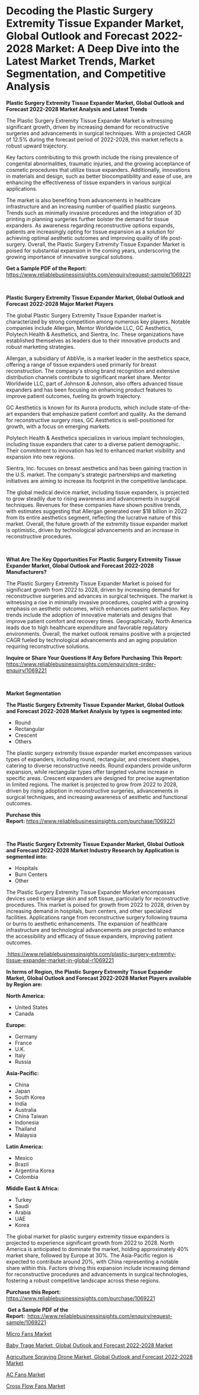 <p><h1>Decoding the Plastic Surgery Extremity Tissue Expander Market, Global Outlook and Forecast 2022-2028 Market: A Deep Dive into the Latest Market Trends, Market Segmentation, and Competitive Analysis</h1></p><p><strong>Plastic Surgery Extremity Tissue Expander Market, Global Outlook and Forecast 2022-2028 Market Analysis and Latest Trends</strong></p>
<p><p>The Plastic Surgery Extremity Tissue Expander Market is witnessing significant growth, driven by increasing demand for reconstructive surgeries and advancements in surgical techniques. With a projected CAGR of 12.5% during the forecast period of 2022-2028, this market reflects a robust upward trajectory. </p><p>Key factors contributing to this growth include the rising prevalence of congenital abnormalities, traumatic injuries, and the growing acceptance of cosmetic procedures that utilize tissue expanders. Additionally, innovations in materials and design, such as better biocompatibility and ease of use, are enhancing the effectiveness of tissue expanders in various surgical applications.</p><p>The market is also benefiting from advancements in healthcare infrastructure and an increasing number of qualified plastic surgeons. Trends such as minimally invasive procedures and the integration of 3D printing in planning surgeries further bolster the demand for tissue expanders. As awareness regarding reconstructive options expands, patients are increasingly opting for tissue expansion as a solution for achieving optimal aesthetic outcomes and improving quality of life post-surgery. Overall, the Plastic Surgery Extremity Tissue Expander Market is poised for substantial expansion in the coming years, underscoring the growing importance of innovative surgical solutions.</p></p>
<p><strong>Get a Sample PDF of the Report:&nbsp;</strong> <a href="https://www.reliablebusinessinsights.com/enquiry/request-sample/1069221?utm_campaign=84&utm_medium=2&utm_source=Github&utm_content=ia&utm_term=25122024&utm_id=plastic-surgery-extremity-tissue-expander-market-global-outlook-and-forecast-2022-2028">https://www.reliablebusinessinsights.com/enquiry/request-sample/1069221</a></p>
<p>&nbsp;</p>
<p><strong>Plastic Surgery Extremity Tissue Expander Market, Global Outlook and Forecast 2022-2028 Major Market Players</strong></p>
<p><p>The global Plastic Surgery Extremity Tissue Expander market is characterized by strong competition among numerous key players. Notable companies include Allergan, Mentor Worldwide LLC, GC Aesthetics, Polytech Health & Aesthetics, and Sientra, Inc. These organizations have established themselves as leaders due to their innovative products and robust marketing strategies.</p><p>Allergan, a subsidiary of AbbVie, is a market leader in the aesthetics space, offering a range of tissue expanders used primarily for breast reconstruction. The company's strong brand recognition and extensive distribution channels contribute to significant market share. Mentor Worldwide LLC, part of Johnson & Johnson, also offers advanced tissue expanders and has been focusing on enhancing product features to improve patient outcomes, fueling its growth trajectory.</p><p>GC Aesthetics is known for its Aurora products, which include state-of-the-art expanders that emphasize patient comfort and quality. As the demand for reconstructive surgery rises, GC Aesthetics is well-positioned for growth, with a focus on emerging markets.</p><p>Polytech Health & Aesthetics specializes in various implant technologies, including tissue expanders that cater to a diverse patient demographic. Their commitment to innovation has led to enhanced market visibility and expansion into new regions.</p><p>Sientra, Inc. focuses on breast aesthetics and has been gaining traction in the U.S. market. The company's strategic partnerships and marketing initiatives are aiming to increase its footprint in the competitive landscape.</p><p>The global medical device market, including tissue expanders, is projected to grow steadily due to rising awareness and advancements in surgical techniques. Revenues for these companies have shown positive trends, with estimates suggesting that Allergan generated over $18 billion in 2022 from its entire aesthetics segment, reflecting the lucrative nature of this market. Overall, the future growth of the extremity tissue expander market is optimistic, driven by technological advancements and an increase in reconstructive procedures.</p></p>
<p>&nbsp;</p>
<p><strong>What Are The Key Opportunities For Plastic Surgery Extremity Tissue Expander Market, Global Outlook and Forecast 2022-2028 Manufacturers?</strong></p>
<p><p>The Plastic Surgery Extremity Tissue Expander Market is poised for significant growth from 2022 to 2028, driven by increasing demand for reconstructive surgeries and advances in surgical techniques. The market is witnessing a rise in minimally invasive procedures, coupled with a growing emphasis on aesthetic outcomes, which enhances patient satisfaction. Key trends include the adoption of innovative materials and designs that improve patient comfort and recovery times. Geographically, North America leads due to high healthcare expenditure and favorable regulatory environments. Overall, the market outlook remains positive with a projected CAGR fueled by technological advancements and an aging population requiring reconstructive solutions.</p></p>
<p><strong>Inquire or Share Your Questions If Any Before Purchasing This Report:</strong> <a href="https://www.reliablebusinessinsights.com/enquiry/pre-order-enquiry/1069221?utm_campaign=84&utm_medium=2&utm_source=Github&utm_content=ia&utm_term=25122024&utm_id=plastic-surgery-extremity-tissue-expander-market-global-outlook-and-forecast-2022-2028">https://www.reliablebusinessinsights.com/enquiry/pre-order-enquiry/1069221</a></p>
<p>&nbsp;</p>
<p><strong>Market Segmentation</strong></p>
<p><strong>The Plastic Surgery Extremity Tissue Expander Market, Global Outlook and Forecast 2022-2028 Market Analysis by types is segmented into:</strong></p>
<p><ul><li>Round</li><li>Rectangular</li><li>Crescent</li><li>Others</li></ul></p>
<p><p>The plastic surgery extremity tissue expander market encompasses various types of expanders, including round, rectangular, and crescent shapes, catering to diverse reconstructive needs. Round expanders provide uniform expansion, while rectangular types offer targeted volume increase in specific areas. Crescent expanders are designed for precise augmentation in limited regions. The market is projected to grow from 2022 to 2028, driven by rising adoption in reconstructive surgeries, advancements in surgical techniques, and increasing awareness of aesthetic and functional outcomes.</p></p>
<p><strong>Purchase this Report:&nbsp;</strong><a href="https://www.reliablebusinessinsights.com/purchase/1069221?utm_campaign=84&utm_medium=2&utm_source=Github&utm_content=ia&utm_term=25122024&utm_id=plastic-surgery-extremity-tissue-expander-market-global-outlook-and-forecast-2022-2028">https://www.reliablebusinessinsights.com/purchase/1069221</a></p>
<p>&nbsp;</p>
<p><strong>The Plastic Surgery Extremity Tissue Expander Market, Global Outlook and Forecast 2022-2028 Market Industry Research by Application is segmented into:</strong></p>
<p><ul><li>Hospitals</li><li>Burn Centers</li><li>Other</li></ul></p>
<p><p>The Plastic Surgery Extremity Tissue Expander Market encompasses devices used to enlarge skin and soft tissue, particularly for reconstructive procedures. This market is poised for growth from 2022 to 2028, driven by increasing demand in hospitals, burn centers, and other specialized facilities. Applications range from reconstructive surgery following trauma or burns to aesthetic enhancements. The expansion of healthcare infrastructure and technological advancements are projected to enhance the accessibility and efficacy of tissue expanders, improving patient outcomes.</p></p>
<p><a href="https://www.reliablebusinessinsights.com/plastic-surgery-extremity-tissue-expander-market-in-global-r1069221?utm_campaign=84&utm_medium=2&utm_source=Github&utm_content=ia&utm_term=25122024&utm_id=plastic-surgery-extremity-tissue-expander-market-global-outlook-and-forecast-2022-2028">&nbsp;https://www.reliablebusinessinsights.com/plastic-surgery-extremity-tissue-expander-market-in-global-r1069221</a></p>
<p><strong>In terms of Region, the Plastic Surgery Extremity Tissue Expander Market, Global Outlook and Forecast 2022-2028 Market Players available by Region are:</strong></p>
<p>
    <p> <strong> North America: </strong>
        <ul>
            <li>United States</li>
            <li>Canada</li>
        </ul>
        </p> 
    <p> <strong> Europe: </strong>
        <ul>
            <li>Germany</li>
            <li>France</li>
            <li>U.K.</li>
            <li>Italy</li>
            <li>Russia</li>
        </ul>
        </p> 
    <p> <strong> Asia-Pacific: </strong>
        <ul>
            <li>China</li>
            <li>Japan</li>
            <li>South Korea</li>
            <li>India</li>
            <li>Australia</li>
            <li>China Taiwan</li>
            <li>Indonesia</li>
            <li>Thailand</li>
            <li>Malaysia</li>
        </ul>
        </p> 
    <p> <strong> Latin America: </strong>
        <ul>
            <li>Mexico</li>
            <li>Brazil</li>
            <li>Argentina Korea</li>
            <li>Colombia</li>
        </ul>
        </p> 
    <p> <strong> Middle East & Africa: </strong>
        <ul>
            <li>Turkey</li>
            <li>Saudi</li>
            <li>Arabia</li>
            <li>UAE</li>
            <li>Korea</li>
        </ul>
    </p>
    </p>
<p><p>The global market for plastic surgery extremity tissue expanders is projected to experience significant growth from 2022 to 2028. North America is anticipated to dominate the market, holding approximately 40% market share, followed by Europe at 30%. The Asia-Pacific region is expected to contribute around 20%, with China representing a notable share within this. Factors driving this expansion include increasing demand for reconstructive procedures and advancements in surgical technologies, fostering a robust competitive landscape across these regions.</p></p>
<p><strong>Purchase this Report: </strong><a href="https://www.reliablebusinessinsights.com/purchase/1069221?utm_campaign=84&utm_medium=2&utm_source=Github&utm_content=ia&utm_term=25122024&utm_id=plastic-surgery-extremity-tissue-expander-market-global-outlook-and-forecast-2022-2028">https://www.reliablebusinessinsights.com/purchase/1069221</a></p>
<p>&nbsp;<strong>Get a Sample PDF of the Report:&nbsp;&nbsp;</strong><a href="https://www.reliablebusinessinsights.com/enquiry/request-sample/1069221?utm_campaign=84&utm_medium=2&utm_source=Github&utm_content=ia&utm_term=25122024&utm_id=plastic-surgery-extremity-tissue-expander-market-global-outlook-and-forecast-2022-2028">https://www.reliablebusinessinsights.com/enquiry/request-sample/1069221</a></p>
<p><strong></strong></p>
<p><p><a href="https://www.linkedin.com/pulse/micro-fans-market-analysis-new-trends-size-growth-expected-trjxf?utm_campaign=84&utm_medium=2&utm_source=Github&utm_content=ia&utm_term=25122024&utm_id=plastic-surgery-extremity-tissue-expander-market-global-outlook-and-forecast-2022-2028">Micro Fans Market</a></p><p><a href="https://github.com/dierdrecrichton210/Market-Research-Report-List-1/blob/main/baby-trage-market-global-outlook-and-forecast-2022-2028-market.md?utm_campaign=84&utm_medium=2&utm_source=Github&utm_content=ia&utm_term=25122024&utm_id=plastic-surgery-extremity-tissue-expander-market-global-outlook-and-forecast-2022-2028">Baby Trage Market, Global Outlook and Forecast 2022-2028 Market</a></p><p><a href="https://github.com/mabencomo66/Market-Research-Report-List-1/blob/main/agriculture-spraying-drone-market-global-outlook-and-forecast-2022-2028-market.md?utm_campaign=84&utm_medium=2&utm_source=Github&utm_content=ia&utm_term=25122024&utm_id=plastic-surgery-extremity-tissue-expander-market-global-outlook-and-forecast-2022-2028">Agriculture Spraying Drone Market, Global Outlook and Forecast 2022-2028 Market</a></p><p><a href="https://www.linkedin.com/pulse/finding-growth-prospectsaided-through-ac-fans-market-studys-assessment-m6ltf?utm_campaign=84&utm_medium=2&utm_source=Github&utm_content=ia&utm_term=25122024&utm_id=plastic-surgery-extremity-tissue-expander-market-global-outlook-and-forecast-2022-2028">AC Fans Market</a></p><p><a href="https://www.linkedin.com/pulse/comprehensive-cross-flow-fans-market-analysis-sales-channel-iinaf?utm_campaign=84&utm_medium=2&utm_source=Github&utm_content=ia&utm_term=25122024&utm_id=plastic-surgery-extremity-tissue-expander-market-global-outlook-and-forecast-2022-2028">Cross Flow Fans Market</a></p></p>